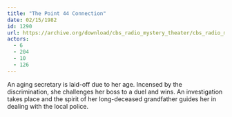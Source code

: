 ```yaml
---
title: "The Point 44 Connection"
date: 02/15/1982
id: 1290
url: https://archive.org/download/cbs_radio_mystery_theater/cbs_radio_mystery_theater-1251-1300.zip/cbs_radio_mystery_theater-1251-1300%2Fcbsrmt_1290_the_point_44_connection.mp3
actors:
  - 6
  - 204
  - 10
  - 126
---
```

An aging secretary is laid-off due to her age. Incensed by the discrimination, she challenges her boss to a duel and wins. An investigation takes place and the spirit of her long-deceased grandfather guides her in dealing with the local police.